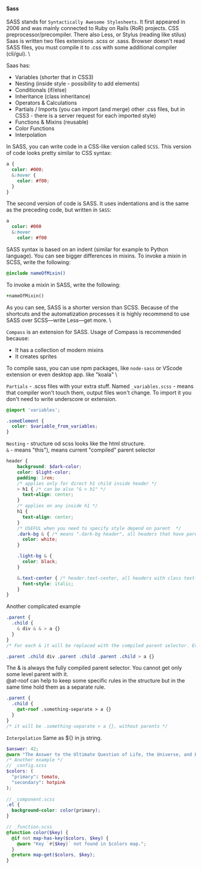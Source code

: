 #### Sass
SASS stands for ```Syntactically Awesome Stylesheets```. It first appeared in 2006 and was mainly connected to Ruby on
Rails (RoR) projects. CSS preprocessor/precompiler. There also Less, or Stylus (reading like stilus) \
Saas is written two files extensions .scss or .sass. Browser doesn't read SASS files, you must compile it to .css with
some additional compiler (cli/gui). \

Saas has:
* Variables (shorter that in CSS3)
* Nesting (inside style - possibility to add elements)
* Conditionals (if/else)
* Inheritance (class inheritance)
* Operators & Calculations
* Partials / Imports (you can import (and merge) other .css files, but in CSS3 - there is a server request for each imported style)
* Functions & Mixins (reusable)
* Color Functions
* Interpolation

In SASS, you can write code in a CSS-like version called `SCSS`. This version of code looks pretty similar to CSS
syntax:
```scss
a {
  color: #000;
  &:hover {
    color: #f00;
  }
}
```
The second version of code is SASS. It uses indentations and is the same as the preceding code, but written in `SASS`:
```sass
a 
  color: #000
  &:hover
    color: #f00
```
SASS syntax is based on an indent (similar for example to Python language).
You can see bigger differences in mixins. To invoke a mixin in SCSS, write the following:
```scss
@include nameOfMixin()
```
To invoke a mixin in SASS, write the following:
```sass
+nameOfMixin()
```
As you can see, SASS is a shorter version than SCSS. Because of the shortcuts and the automatization processes it is
highly recommend to use SASS over SCSS—write Less—get more. \

`Compass` is an extension for SASS. Usage of Compass is recommended because:
* It has a collection of modern mixins
* It creates sprites

To compile sass, you can use npm packages, like `node-sass` or VScode extension or even desktop app. like "koala" \

`Partials` - .scss files with your extra stuff. Named `_variables.scss` - means that compiler won't touch them, output
files won't change. To import it you don't need to write underscore or extension.
```scss
@import 'variables';

.someElement {
  color: $variable_from_variables;
}
```

`Nesting` - structure od scss looks like the html structure. \
`&` - means "this"), means current "compiled" parent selector
```scss
header {
    background: $dark-color;
    color: $light-color;
    padding: 1rem;
    /* applies only for direct h1 child inside header */
    > h1 { /* can be also "& > h1" */
      text-align: center;
    }
    /* applies on any inside h1 */
    h1 {
      text-align: center;
    }
    /* USEFUL when you need to specify style depend on parent  */
    .dark-bg & { /* means ".dark-bg header", all headers that have parent with dark-bg class */
      color: white;
    }

    .light-bg & {
      color: black;
    }

    &.text-center { /* header.text-center, all headers with class text-center */
      font-style: italic;
    }
}
```
Another complicated example
```scss
.parent {
  .child {
    & div & & > a {}
  }
}
/* For each & it will be replaced with the compiled parent selector. Every time there is an & we’ll insert .parent .child. */
```
```css
.parent .child div .parent .child .parent .child > a {}
```
The & is always the fully compiled parent selector. You cannot get only some level parent with it. \
@at-roof can help to keep some specific rules in the structure but in the same time hold them as a separate rule.
```scss
.parent {
  .child {
    @at-roof .something-separate > a {}
  }
}
/* it will be .something-separate > a {}, without parents */
```
`Interpolation`
Same as ${} in js string.
```scss
$answer: 42;
@warn "The Answer to the Ultimate Question of Life, the Universe, and Everything is #{$answer}.";
/* Another example */
// _config.scss
$colors: (
  "primary": tomato,
  "secondary": hotpink
);
 
// _component.scss
.el {
  background-color: color(primary);
}

// _function.scss
@function color($key) {
  @if not map-has-key($colors, $key) {
    @warn "Key `#{$key}` not found in $colors map.";
  }
  @return map-get($colors, $key);
}
```